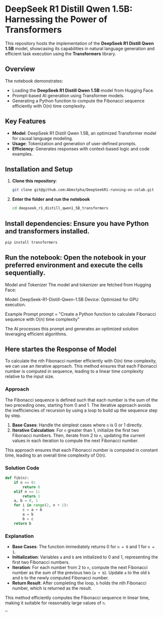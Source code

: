 
# DeepSeek R1 Distill Qwen 1.5B: Harnessing the Power of Transformers

This repository hosts the implementation of the **DeepSeek R1 Distill Qwen 1.5B** model, showcasing its capabilities in natural language generation and efficient task execution using the **Transformers** library.

## Overview

The notebook demonstrates:
- Loading the **DeepSeek R1 Distill Qwen 1.5B** model from Hugging Face.
- Prompt-based AI generation using Transformer models.
- Generating a Python function to compute the Fibonacci sequence efficiently with O(n) time complexity.

## Key Features

- **Model**: DeepSeek R1 Distill Qwen 1.5B, an optimized Transformer model for causal language modeling.
- **Usage**: Tokenization and generation of user-defined prompts.
- **Efficiency**: Generates responses with context-based logic and code examples.

## Installation and Setup

1. **Clone this repository**:
   ```bash
   git clone git@github.com:Abmstpha/DeepSeekR1-running-on-colab.git
   ```

2. **Enter the folder and run the notebook** 
   ```bash
   cd deepseek_r1_distill_qwen1_5B_transformers
   ```

## **Install dependencies: Ensure you have Python and transformers installed.**

   ```bash
   pip install transformers 
   ```


## **Run the notebook: Open the notebook in your preferred environment and execute the cells sequentially.**

Model and Tokenizer
The model and tokenizer are fetched from Hugging Face:

Model: DeepSeek-R1-Distill-Qwen-1.5B
Device: Optimized for GPU execution.

Example Prompt
prompt = "Create a Python function to calculate Fibonacci sequence with O(n) time complexity"

The AI processes this prompt and generates an optimized solution leveraging efficient algorithms.

## **Here startes the Response of Model**
 
</think>

To calculate the nth Fibonacci number efficiently with O(n) time complexity, we can use an iterative approach. This method ensures that each Fibonacci number is computed in sequence, leading to a linear time complexity relative to the input size.

### Approach
The Fibonacci sequence is defined such that each number is the sum of the two preceding ones, starting from 0 and 1. The iterative approach avoids the inefficiencies of recursion by using a loop to build up the sequence step by step.

1. **Base Cases**: Handle the simplest cases where `n` is 0 or 1 directly.
2. **Iterative Calculation**: For `n` greater than 1, initialize the first two Fibonacci numbers. Then, iterate from 2 to `n`, updating the current values in each iteration to compute the next Fibonacci number.

This approach ensures that each Fibonacci number is computed in constant time, leading to an overall time complexity of O(n).



### Solution Code
```python
def fib(n):
    if n == 0:
        return 0
    elif n == 1:
        return 1
    a, b = 0, 1
    for i in range(2, n + 1):
        c = a + b
        a = b
        b = c
    return b
```

### Explanation
- **Base Cases**: The function immediately returns 0 for `n = 0` and 1 for `n = 1`.
- **Initialization**: Variables `a` and `b` are initialized to 0 and 1, representing the first two Fibonacci numbers.
- **Iteration**: For each number from 2 to `n`, compute the next Fibonacci number as the sum of the previous two (`a + b`). Update `a` to the old `b` and `b` to the newly computed Fibonacci number.
- **Return Result**: After completing the loop, `b` holds the nth Fibonacci number, which is returned as the result.

This method efficiently computes the Fibonacci sequence in linear time, making it suitable for reasonably large values of `n`.



''


